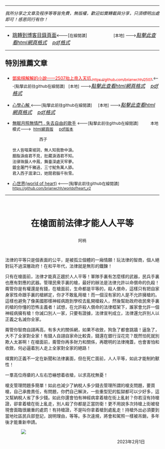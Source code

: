 ***
*我所分享之文章及程序等等皆免費，無版權，歡迎如實轉載與分享，只須標明出處即可！感恩同行有你！* 
****
- [<font size=3>跳轉到博客目錄頁面</font>](../../tableOfContent.md)<---[<font size=2>在線閱讀</font>]&nbsp;&nbsp; &nbsp; &nbsp; &nbsp; &nbsp; &nbsp; &nbsp; &nbsp; &nbsp;&nbsp; &nbsp;  <font size=2> [本地] ---></font><font size=3>[*_點擊此查看html網頁格式_*](../../tableOfContent.html)&nbsp; &nbsp; [*_pdf格式_*](../../tableOfContent.md.pdf)</font>
****

### <p style="font-size: 23px; font-weight:900;">特別推薦文章</p>

- [<font color=red> 鄧紫棋解解的小說——2507抬上帝入天坑 <sub>https://github.com/brianwchh/2507 </sub></font>](https://github.com/brianwchh/worldofheart_v2/blob/main/md_and_html/%E9%84%A7%E7%B4%AB%E6%A3%8B%E8%A7%A3%E8%A7%A3%E7%9A%84%E5%B0%8F%E8%AA%AA%E2%80%94%E2%80%942507%E6%8A%AC%E4%B8%8A%E5%B8%9D%E5%85%A5%E5%A4%A9%E5%9D%91.md)<font size=2><---[點擊此前往github在線閱讀]</font>&nbsp;&nbsp; <font size=2> [本地] ---></font><font size=3>[*_點擊此查看html網頁格式_*](../../md_and_html/鄧紫棋解解的小說——2507抬上帝入天坑.html)&nbsp; &nbsp; [*_pdf格式_*](../../md_and_html/鄧紫棋解解的小說——2507抬上帝入天坑.md.pdf)</font> 

- [<font  > 心學心解 </font>](https://github.com/brianwchh/worldofheart_v2/blob/main/md_and_html/%E5%BF%83%E5%AD%B8%E6%96%B0%E8%A7%A3.md)<font size=2><---[點擊此前往github在線閱讀]</font>&nbsp;&nbsp; &nbsp;   <font size=2> [本地] ---></font><font size=3>[*_點擊此查看html網頁格式_*](../../md_and_html/心學新解.html)&nbsp; &nbsp; [*_pdf格式_*](../../md_and_html/心學新解.md.pdf)</font> 

- [<font  >無眠月照無情門 . 失去自由的歌手</font>](https://github.com/brianwchh/worldofheart_v2/blob/main/md_and_html/%E7%84%A1%E7%9C%A0%E6%9C%88%E7%85%A7%E7%84%A1%E6%83%85%E9%96%80.md)<font size=2> <---[點擊此前往github在線閱讀]</font> &nbsp;&nbsp;&nbsp;&nbsp;&nbsp;&nbsp;&nbsp;&nbsp; <font size=2>本地模式---> &nbsp;[html網頁版](../../md_and_html/無眠月照無情門.html) &nbsp;&nbsp;&nbsp; [pdf版本](../../md_and_html/無眠月照無情門.md.pdf) </font>

    <p><font size=2>&nbsp; &nbsp; &nbsp; &nbsp; &nbsp; &nbsp; &nbsp; &nbsp; &nbsp; &nbsp; &nbsp; &nbsp; 西子</br></br>世人皆唱東坡詞，無人知我歌中淚。</br>胭脂淚痕君不見，肚藏淚酒君不知。</br>法律珠鍊人中鳳，舞臺深處天牢夢。</br>鍍金屠門千豬過，三寸魷魚萬人舔。</br>君入西子渡津口，她閱君腦千秋雪。</font></p>
    
- [<font  >心世界(world of heart)</font>](https://github.com/brianwchh/worldofheart_v2)<font size=2> <---[點擊此前往github在線閱讀]</font> <sub> https://github.com/brianwchh/worldofheart_v2 </sub>

   

****



</br>

# <p align="center"  >在槍面前法律才能人人平等</p> 

<p align="center" style="font-size: small;">阿柄</p>

</br>


法律的平等只是個表面的公平，是被孤立個體的一廂情願！玩法律的智商，個人絕對玩不過深層政府！在和平年代，法律就是無形的鐵鍊！   

只有在槍面前，法律才能真正趨於人人平等！軍隊手裏有怎麼樣的武器，民兵手裏也應有對應的武器。管理民衆手裏的槍，最好的辦法是法律允許以命償命的仇殺！甭管你是有權還是有錢，在槍面前，生命都是平等的，殺人償命，這樣只有把自家身家性命跟手裏的槍綁定，你才不敢亂用槍！而一個沒有家的人是不允許擁槍的。這樣也避免了像美國那樣神經病跑到學校去亂開槍殺人，然後幫助政府收民衆手裏的槍的你懂的恐怖主義者！試想，在允許殺人償命的法律框架下，誰家會允許一個神經病擁有槍！你滅口別人一家，只要有證據，法律宣判成立，法律還允許別人以正義之名滅你全家。

甭管你智商自詡再高，有多大的關係網，如果不收斂，狗急了都會跳牆！逼急了，大不了全家對全家！有錢人自詡自家命比較貴，錢還在銀行沒花完？既然怕死就別欺人太甚啊！在槍面前，甭管你再多財力和關係，再聰明的法律掩蓋，也會害怕和收斂，何必逼着別人走上全家對全家的絕路！   

樸實的正義不一定在新聞和法律裏面，但在死亡面前，人人平等，如此才能制約獸性！    

一羣高位痔瘡的人左右恐嚇想着收槍，以求高枕無憂！

槍支管理問題多簡單！如此也減少了納稅人多少錢去管理所謂的槍支問題，要買槍，自己承擔責任，有問題，你們自己解決，一些重型犯的監獄都可以少好多，這又幫納稅人省了多少錢。如此你還會怕有神經病拿着槍在街上亂射？你若沒有持槍證，卻拿着槍在街上亂走，別人殺了你都是正當防衛！更不用說多次持槍上街被發現會面臨很嚴重的處罰！有持槍證，不是叫你拿着槍到處亂走！持槍外出必須要到當地社區民兵部登記，說明理由，等等。多次違規，將會和駕照一樣被吊銷，多年後才能重新申請。  



<!-- image area, flex to make it center,it may not work for github, for html and pdf rendering only -->
<div align="center" style="page-break-inside: avoid; margin-top:1px; margin-bottom:1px;"> <!-- pictureWrapper_div add this only to make the bendan github understand -->
  <div class="ImageWrapperFlex" >
   <div class="FlexSide"  ></div>
   <image class="FlexImage"   src='./images/大學.jpg'/>
   <div class="FlexSide" ></div>
  </div>
  <p align="center" style="margin:0px;">   </p> 
</div> <!-- end pictureWrapper_div -->

<p align="right"> 2023年2月1日 &nbsp;&nbsp;&nbsp;&nbsp;&nbsp;&nbsp;&nbsp;&nbsp;&nbsp;&nbsp;&nbsp; </p>
</div>





</br>
</br>

<style>

.ImageWrapperFlex {
    display: flex; 
    flex-direction: row; 
    margin-top: 1px; 
    margin-bottom: 1px;

    width: 100% ;
}

.FlexSide {
    flex-basis: 0px ;
    flex:1;

}



/* large device screen 設置熒幕顯示圖片大小（電腦等大型屏幕）*/
@media only screen and (min-width: 600px) {

    .FlexImage {
        flex-basis: 400px ;
        flex:0;    
        height:auto; 
        max-width: 400px;
        min-width: 400px;
     
    }

}

 /* small device screen 設置熒幕顯示圖片大小（平板手機等屏幕）*/
@media only screen and (max-width: 600px) {
    
    .FlexImage {
        flex-basis: 400px ;
        flex:1;
        height:auto; 
     
    }

}

/* style for print !important 設置打印圖片大小*/
@media print {

    .FlexImage {
        flex-basis: 300px ;
        flex:0;    
        height:auto; 
        max-width: 300px;
        min-width: 300px;
     
    }
}

</style>


<!-- 共用的css -->
<!-- <head>
    <link rel="stylesheet" href="../common_css/common_style.css">
</head> -->




